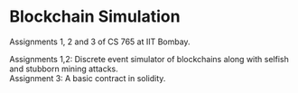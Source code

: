 # Blockchain Simulation
Assignments 1, 2 and 3 of CS 765 at IIT Bombay.  

Assignments 1,2: Discrete event simulator of blockchains along with selfish and stubborn mining attacks.  
Assignment 3: A basic contract in solidity.

